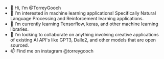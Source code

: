 - 👋 Hi, I’m @TorreyGooch
- 👀 I’m interested in machine learning applications! Specifically Natural Language Processing and Reinforcement learning applications.
- 🌱 I’m currently learning Tensorflow, keras, and other machine learning libraries.
- 💞️ I’m looking to collaborate on anything involving creative applications of existing AI API's like GPT3, Dalle2, and other models that are open sourced.
- 📫 Find me on instagram @torreygooch

<!---
TorreyGooch/TorreyGooch is a ✨ special ✨ repository because its `README.md` (this file) appears on your GitHub profile.
You can click the Preview link to take a look at your changes.
--->
